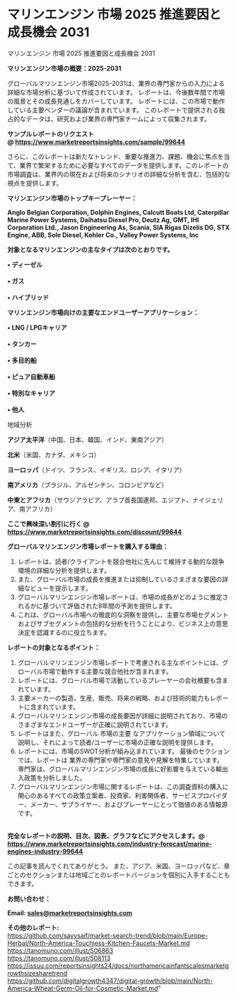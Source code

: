 # マリンエンジン 市場 2025 推進要因と成長機会 2031
マリンエンジン 市場 2025 推進要因と成長機会 2031

<strong><b>マリンエンジン市場の概要：2025-2031</b></strong>

グローバルマリンエンジン市場2025-2031は、業界の専門家からの入力による詳細な市場分析に基づいて作成されています。 レポートは、今後数年間で市場の風景とその成長見通しをカバーしています。 レポートには、この市場で動作している主要ベンダーの議論が含まれています。 このレポートで提供される独占的なデータは、研究および業界の専門家チームによって収集されます。

<strong>サンプルレポートのリクエスト @ <a href=https://www.marketreportsinsights.com/sample/99644>https://www.marketreportsinsights.com/sample/99644</a></strong>

さらに、このレポートは新たなトレンド、重要な推進力、課題、機会に焦点を当て、業界で繁栄するために必要なすべてのデータを提供します。このレポートの市場調査は、業界内の現在および将来のシナリオの詳細な分析を含む、包括的な視点を提供します。

<strong>マリンエンジン市場のトップキープレーヤー：</strong>

<strong>Anglo Belgian Corporation, Dolphin Engines, Calcutt Boats Ltd, Caterpillar Marine Power Systems, Daihatsu Diesel Pro, Deutz Ag, GMT, IHI Corporation Ltd., Jason Engineering As, Scania, SIA Rigas Dizelis DG, STX Engine, ABB, Sole Diesel, Kohler Co., Valley Power Systems, Inc</strong>

<strong><b>対象となるマリンエンジンの主なタイプは次のとおりです。</b></strong>

<strong>• ディーゼル<br><br>• ガス<br><br>• ハイブリッド</strong>

<strong><b>マリンエンジン市場向けの主要なエンドユーザーアプリケーション：</b></strong>

<strong>• LNG / LPGキャリア<br><br>• タンカー<br><br>• 多目的船<br><br>• ピュア自動車船<br><br>• 特別なキャリア<br><br>• 他人</strong>

 地域分析

<strong><b>アジア太平洋</b></strong>（中国、日本、韓国、インド、東南アジア）

<strong><b>北米</b></strong>（米国、カナダ、メキシコ）

<strong><b>ヨーロッパ</b></strong>（ドイツ、フランス、イギリス、ロシア、イタリア）

<strong><b>南アメリカ</b></strong>（ブラジル、アルゼンチン、コロンビアなど）

<strong><b>中東とアフリカ</b></strong>（サウジアラビア、アラブ首長国連邦、エジプト、ナイジェリア、南アフリカ）

<strong>ここで興味深い割引に行く @ <a href=https://www.marketreportsinsights.com/discount/99644>https://www.marketreportsinsights.com/discount/99644</a></strong>

<strong><b>グローバルマリンエンジン市場レポートを購入する理由：</b></strong>
<ol>
  <li>レポートは、読者/クライアントを競合他社に先んじて維持する動的な競争環境の詳細な分析を提供します。</li>
  <li>また、グローバル市場の成長を推進または抑制しているさまざまな要因の詳細なビューを提示します。</li>
  <li>グローバルマリンエンジン市場レポートは、市場の成長がどのように推定されるかに基づいて評価された8年間の予測を提供します。</li>
  <li>これは、グローバル市場への徹底的な洞察を提供し、主要な市場セグメントおよびサブセグメントの包括的な分析を行うことにより、ビジネス上の意思決定を認識するのに役立ちます。</li>
</ol>
<strong><b>レポートの対象となるポイント：</b></strong>
<ol>
  <li>グローバルマリンエンジン市場レポートで考慮される主なポイントには、グローバル市場で動作する主要な競合他社が含まれます。</li>
  <li>レポートには、グローバル市場で活動しているプレーヤーの会社概要も含まれています。</li>
  <li>主要メーカーの製造、生産、販売、将来の戦略、および技術的能力もレポートに含まれています。</li>
  <li>グローバルマリンエンジン市場の成長要因が詳細に説明されており、市場のさまざまなエンドユーザーが正確に説明されています。</li>
  <li>レポートはまた、グローバル 市場の主要 なアプリケーション領域について説明し、それによって読者/ユーザーに市場の正確な説明を提供します。</li>
  <li>レポートには、市場のSWOT分析が組み込まれています。 最後のセクションでは、レポートは 業界の専門家や専門家の意見や見解を特集しています。 専門家は、グローバルマリンエンジン市場の成長に好影響を与えている輸出入政策を分析しました。</li>
  <li>グローバルマリンエンジン市場に関するレポートは、この調査資料の購入に関心のあるすべての政策立案者、投資家、利害関係者、サービスプロバイダー、メーカー、サプライヤー、およびプレーヤーにとって価値のある情報源です。</li>
</ol><br>
<strong>完全なレポートの説明、目次、図表、グラフなどにアクセスします。@ <a href=https://www.marketreportsinsights.com/industry-forecast/marine-engines-industry-99644>https://www.marketreportsinsights.com/industry-forecast/marine-engines-industry-99644</a></strong>

この記事を読んでくれてありがとう。 また、アジア、米国、ヨーロッパなど、章ごとのセクションまたは地域ごとのレポートバージョンを個別に入手することもできます。

<strong><b>お問い合わせ：</b></strong>

<strong>Email: </strong><a href=mailto:sales@marketreportsinsights.com><strong>sales@marketreportsinsights.com</strong></a>

<strong>その他のレポート:</strong>
<br>
<a href=https://github.com/sayysaif/market-search-trend/blob/main/Europe-Herbal/North-America-Touchless-Kitchen-Faucets-Market.md>https://github.com/sayysaif/market-search-trend/blob/main/Europe-Herbal/North-America-Touchless-Kitchen-Faucets-Market.md</a>
<br>
<a href=https://tanomuno.com/illust/506863>https://tanomuno.com/illust/506863</a>
<br>
<a href=https://tanomuno.com/illust/508113>https://tanomuno.com/illust/508113</a>
<br>
<a href=https://issuu.com/reportsinsights24/docs/northamericainfantscalesmarketgrowthsizesharetrend>https://issuu.com/reportsinsights24/docs/northamericainfantscalesmarketgrowthsizesharetrend</a>
<br>
<a href=https://github.com/digitalgrowth4347/digital-growth/blob/main/North-America-Wheat-Germ-Oil-for-Cosmetic-Market.md>https://github.com/digitalgrowth4347/digital-growth/blob/main/North-America-Wheat-Germ-Oil-for-Cosmetic-Market.md</a>"
